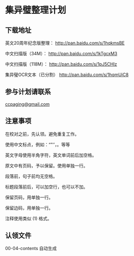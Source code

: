 # 集异璧整理计划

## 下载地址

英文20周年纪念版整理：
http://pan.baidu.com/s/1hqkmsBE

中文扫描版（34M）：
http://pan.baidu.com/s/1kTgcxM3

中文扫描版（118M）：
http://pan.baidu.com/s/1pJ5CHIz

集异璧OCR文本（已分割）
http://pan.baidu.com/s/1hqmUiC8

## 参与计划请联系
<ccpaging@gmail.com>

## 注意事项

在校对之前，先认领。避免重复工作。

使用中文标点，例如：“”‘’，。等等

英文字母使用半角字符，英文单词前后加空格。

原文中有页码，予以保留。使用单独一行。

段落前，句子前均无空格。

标题段落前后，可以加空行，也可以不加。

保留页码，用单独一行。

保留边码，用单独一行。

注释使用类似 (1) 格式。

## 认领文件

00-04-contents      自动生成
